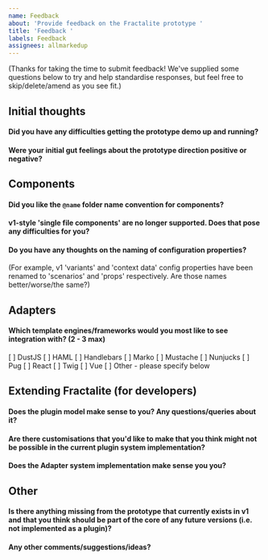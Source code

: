 ```yaml
---
name: Feedback
about: 'Provide feedback on the Fractalite prototype '
title: 'Feedback '
labels: Feedback
assignees: allmarkedup
---
```


(Thanks for taking the time to submit feedback! We've supplied some questions
below to try and help standardise responses, but feel free to skip/delete/amend as you see fit.)

## Initial thoughts

#### Did you have any difficulties getting the prototype demo up and running?

#### Were your initial gut feelings about the prototype direction positive or negative?

## Components

#### Did you like the `@name` folder name convention for components?

#### v1-style 'single file components' are no longer supported. Does that pose any difficulties for you?

#### Do you have any thoughts on the naming of configuration properties?

(For example, v1 'variants' and 'context data' config properties have been renamed to 'scenarios' and 'props' respectively. Are those names better/worse/the same?)

## Adapters

#### Which template engines/frameworks would you most like to see integration with? (2 - 3 max)

[ ] DustJS
[ ] HAML
[ ] Handlebars
[ ] Marko
[ ] Mustache
[ ] Nunjucks
[ ] Pug
[ ] React
[ ] Twig
[ ] Vue
[ ] Other - please specify below

## Extending Fractalite (for developers)

#### Does the plugin model make sense to you? Any questions/queries about it?

#### Are there customisations that you'd like to make that you think might not be possible in the current plugin system implementation?

#### Does the Adapter system implementation make sense you you?

## Other

#### Is there anything missing from the prototype that currently exists in v1 and that you think should be part of the core of any future versions (i.e. not implemented as a plugin)?

#### Any other comments/suggestions/ideas?
